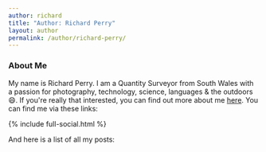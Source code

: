 ```yaml
---
author: richard
title: "Author: Richard Perry"
layout: author
permalink: /author/richard-perry/
---
```


### About Me

My name is Richard Perry. I am a Quantity Surveyor from South Wales with a passion for
photography, technology, science, languages & the outdoors :smile:. If you're really that 
interested, you can find out more about me [here][ab]. You can find me via these
links:

{% include full-social.html %}

And here is a list of all my posts:

[ab]: //richard.perry-online.me.uk/about/